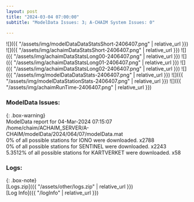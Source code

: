 ```yaml
---
layout: post
title: "2024-03-04 07:00:00"
subtitle: "ModelData Issues: 3; A-CHAIM System Issues: 0"

---
```


![]({{ "/assets/img/modelDataDataStatsShort-2406407.png" | relative_url }})
![]({{ "/assets/img/achaimDataStatsShort-2406407.png" | relative_url }})
![]({{ "/assets/img/achaimDataStatsLong00-2406407.png" | relative_url }})
![]({{ "/assets/img/achaimDataStatsLong01-2406407.png" | relative_url }})
![]({{ "/assets/img/achaimDataStatsLong02-2406407.png" | relative_url }})
![]({{ "/assets/img/modelDataDataStats-2406407.png" | relative_url }})
![]({{ "/assets/img/modelDataStationStats-2406407.png" | relative_url }})
![]({{ "/assets/img/achaimRunTime-2406407.png" | relative_url }})


### ModelData Issues:  
  
{: .box-warning}  
 ModelData report for 04-Mar-2024 07:15:07   
 /home/chaim/ACHAIM_SERVER/A-CHAIM/modelData/2024/064/07/modelData.mat   
 0% of all possible stations for IONO were downloaded. x2788   
 0% of all possible stations for SENTINEL were downloaded. x2243   
 5.3512% of all possible stations for KARTVERKET were downloaded. x58   
  


### Logs:  
  
{: .box-note}  
[Logs.zip]({{ "/assets/other/logs.zip" | relative_url }})  
[Log Info]({{ "/logInfo" | relative_url }})  
